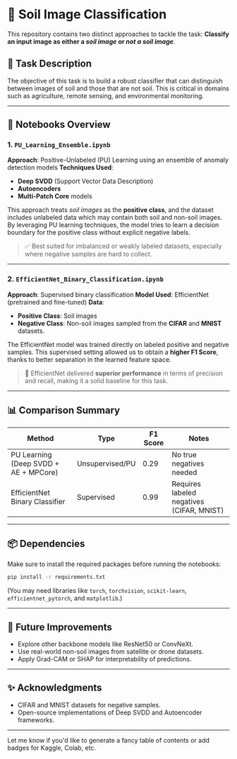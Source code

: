 # 🌱 Soil Image Classification

This repository contains two distinct approaches to tackle the task:
**Classify an input image as either a *soil image* or *not a soil image***.

## 📝 Task Description

The objective of this task is to build a robust classifier that can distinguish between images of soil and those that are not soil. This is critical in domains such as agriculture, remote sensing, and environmental monitoring.

---

## 📁 Notebooks Overview

### 1. `PU_Learning_Ensemble.ipynb`

**Approach**: Positive-Unlabeled (PU) Learning using an ensemble of anomaly detection models
**Techniques Used**:

* **Deep SVDD** (Support Vector Data Description)
* **Autoencoders**
* **Multi-Patch Core** models

This approach treats *soil images* as the **positive class**, and the dataset includes unlabeled data which may contain both soil and non-soil images. By leveraging PU learning techniques, the model tries to learn a decision boundary for the positive class without explicit negative labels.

> ✅ Best suited for imbalanced or weakly labeled datasets, especially where negative samples are hard to collect.

---

### 2. `EfficientNet_Binary_Classification.ipynb`

**Approach**: Supervised binary classification
**Model Used**: EfficientNet (pretrained and fine-tuned)
**Data**:

* **Positive Class**: Soil images
* **Negative Class**: Non-soil images sampled from the **CIFAR** and **MNIST** datasets.

The EfficientNet model was trained directly on labeled positive and negative samples. This supervised setting allowed us to obtain a **higher F1 Score**, thanks to better separation in the learned feature space.

> 🚀 EfficientNet delivered **superior performance** in terms of precision and recall, making it a solid baseline for this task.

---

## 📊 Comparison Summary

| Method                                | Type            | F1 Score | Notes                                     |
| ------------------------------------- | --------------- | -------- | ----------------------------------------- |
| PU Learning (Deep SVDD + AE + MPCore) | Unsupervised/PU | 0.29   | No true negatives needed                  |
| EfficientNet Binary Classifier        | Supervised      | 0.99     | Requires labeled negatives (CIFAR, MNIST) |

---

## 📦 Dependencies

Make sure to install the required packages before running the notebooks:

```bash
pip install -r requirements.txt
```

(You may need libraries like `torch`, `torchvision`, `scikit-learn`, `efficientnet_pytorch`, and `matplotlib`.)

---

## 🚧 Future Improvements

* Explore other backbone models like ResNet50 or ConvNeXt.
* Use real-world non-soil images from satellite or drone datasets.
* Apply Grad-CAM or SHAP for interpretability of predictions.

---

## ✨ Acknowledgments

* CIFAR and MNIST datasets for negative samples.
* Open-source implementations of Deep SVDD and Autoencoder frameworks.

---

Let me know if you'd like to generate a fancy table of contents or add badges for Kaggle, Colab, etc.
